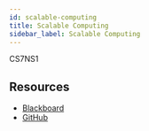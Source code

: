 ```yaml
---
id: scalable-computing
title: Scalable Computing
sidebar_label: Scalable Computing
---
```

CS7NS1

## Resources

-   [Blackboard](https://tcd.blackboard.com/webapps/blackboard/execute/launcher?type=Course&id=_52594_1&url=)
-   [GitHub](https://github.com/sftcd/cs7ns1)
